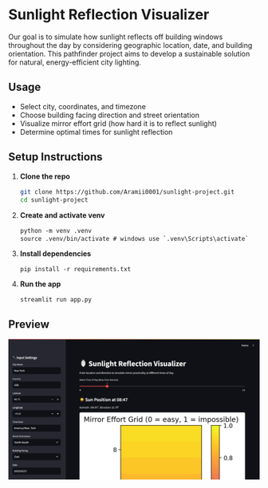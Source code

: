 # Sunlight Reflection Visualizer

Our goal is to simulate how sunlight reflects off building windows throughout the day by considering geographic location, date, and building orientation. This pathfinder project aims to develop a sustainable solution for natural, energy-efficient city lighting.

## Usage

- Select city, coordinates, and timezone
- Choose building facing direction and street orientation
- Visualize mirror effort grid (how hard it is to reflect sunlight)
- Determine optimal times for sunlight reflection

## Setup Instructions

1. **Clone the repo**

   ```bash
   git clone https://github.com/Aramii0001/sunlight-project.git
   cd sunlight-project
   ```

2. **Create and activate venv**

   ```
   python -m venv .venv
   source .venv/bin/activate # windows use `.venv\Scripts\activate`
   ```

3. **Install dependencies**

   ```
   pip install -r requirements.txt
   ```

4. **Run the app**
   ```
   streamlit run app.py
   ```

## Preview

![App Preview](screenshot.png)
